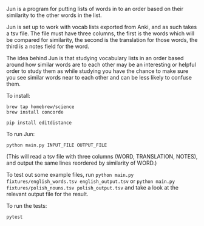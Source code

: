 Jun is a program for putting lists of words in to an order based on their
similarity to the other words in the list.

Jun is set up to work with vocab lists exported from Anki, and as such takes a
tsv file. The file must have three columns, the first is the words which will
be compared for similarity, the second is the translation for those words, the
third is a notes field for the word.

The idea behind Jun is that studying vocabulary lists in an order based around
how similar words are to each other may be an interesting or helpful order to
study them as while studying you have the chance to make sure you see similar
words near to each other and can be less likely to confuse them.

To install:

```
brew tap homebrew/science
brew install concorde

pip install editdistance
```

To run Jun:

```
python main.py INPUT_FILE OUTPUT_FILE
```

(This will read a tsv file with three columns (WORD, TRANSLATION, NOTES), and
output the same lines reordered by similarity of WORD.)

To test out some example files, run `python main.py fixtures/english_words.tsv english_output.tsv`
or `python main.py fixtures/polish_nouns.tsv polish_output.tsv` and take a look
at the relevant output file for the result.

To run the tests:

```
pytest
```
